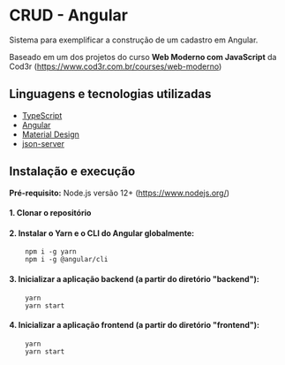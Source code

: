 # CRUD - Angular

Sistema para exemplificar a construção de um cadastro em Angular.

Baseado em um dos projetos do curso **Web Moderno com JavaScript** da Cod3r (https://www.cod3r.com.br/courses/web-moderno)

## Linguagens e tecnologias utilizadas

- [TypeScript](https://www.typescriptlang.org/)
- [Angular](https://angular.io/)
- [Material Design](https://material.io/)
- [json-server](https://www.npmjs.com/package/json-server)

## Instalação e execução

**Pré-requisito:** Node.js versão 12+ (https://www.nodejs.org/)

#### 1. Clonar o repositório

#### 2. Instalar o Yarn e o CLI do Angular globalmente:

```
    npm i -g yarn
    npm i -g @angular/cli

```

#### 3. Inicializar a aplicação backend (a partir do diretório "backend"):

```
    yarn
    yarn start

```

#### 4. Inicializar a aplicação frontend (a partir do diretório "frontend"):

```
    yarn
    yarn start

```
